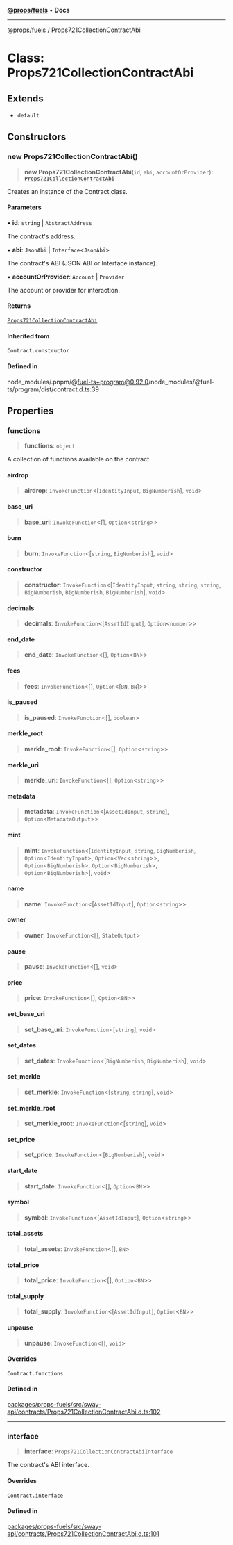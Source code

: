 [**@props/fuels**](../README.md) • **Docs**

***

[@props/fuels](../globals.md) / Props721CollectionContractAbi

# Class: Props721CollectionContractAbi

## Extends

- `default`

## Constructors

### new Props721CollectionContractAbi()

> **new Props721CollectionContractAbi**(`id`, `abi`, `accountOrProvider`): [`Props721CollectionContractAbi`](Props721CollectionContractAbi.md)

Creates an instance of the Contract class.

#### Parameters

• **id**: `string` \| `AbstractAddress`

The contract's address.

• **abi**: `JsonAbi` \| `Interface`\<`JsonAbi`\>

The contract's ABI (JSON ABI or Interface instance).

• **accountOrProvider**: `Account` \| `Provider`

The account or provider for interaction.

#### Returns

[`Props721CollectionContractAbi`](Props721CollectionContractAbi.md)

#### Inherited from

`Contract.constructor`

#### Defined in

node\_modules/.pnpm/@fuel-ts+program@0.92.0/node\_modules/@fuel-ts/program/dist/contract.d.ts:39

## Properties

### functions

> **functions**: `object`

A collection of functions available on the contract.

#### airdrop

> **airdrop**: `InvokeFunction`\<[`IdentityInput`, `BigNumberish`], `void`\>

#### base\_uri

> **base\_uri**: `InvokeFunction`\<[], `Option`\<`string`\>\>

#### burn

> **burn**: `InvokeFunction`\<[`string`, `BigNumberish`], `void`\>

#### constructor

> **constructor**: `InvokeFunction`\<[`IdentityInput`, `string`, `string`, `string`, `BigNumberish`, `BigNumberish`, `BigNumberish`], `void`\>

#### decimals

> **decimals**: `InvokeFunction`\<[`AssetIdInput`], `Option`\<`number`\>\>

#### end\_date

> **end\_date**: `InvokeFunction`\<[], `Option`\<`BN`\>\>

#### fees

> **fees**: `InvokeFunction`\<[], `Option`\<[`BN`, `BN`]\>\>

#### is\_paused

> **is\_paused**: `InvokeFunction`\<[], `boolean`\>

#### merkle\_root

> **merkle\_root**: `InvokeFunction`\<[], `Option`\<`string`\>\>

#### merkle\_uri

> **merkle\_uri**: `InvokeFunction`\<[], `Option`\<`string`\>\>

#### metadata

> **metadata**: `InvokeFunction`\<[`AssetIdInput`, `string`], `Option`\<`MetadataOutput`\>\>

#### mint

> **mint**: `InvokeFunction`\<[`IdentityInput`, `string`, `BigNumberish`, `Option`\<`IdentityInput`\>, `Option`\<`Vec`\<`string`\>\>, `Option`\<`BigNumberish`\>, `Option`\<`BigNumberish`\>, `Option`\<`BigNumberish`\>], `void`\>

#### name

> **name**: `InvokeFunction`\<[`AssetIdInput`], `Option`\<`string`\>\>

#### owner

> **owner**: `InvokeFunction`\<[], `StateOutput`\>

#### pause

> **pause**: `InvokeFunction`\<[], `void`\>

#### price

> **price**: `InvokeFunction`\<[], `Option`\<`BN`\>\>

#### set\_base\_uri

> **set\_base\_uri**: `InvokeFunction`\<[`string`], `void`\>

#### set\_dates

> **set\_dates**: `InvokeFunction`\<[`BigNumberish`, `BigNumberish`], `void`\>

#### set\_merkle

> **set\_merkle**: `InvokeFunction`\<[`string`, `string`], `void`\>

#### set\_merkle\_root

> **set\_merkle\_root**: `InvokeFunction`\<[`string`], `void`\>

#### set\_price

> **set\_price**: `InvokeFunction`\<[`BigNumberish`], `void`\>

#### start\_date

> **start\_date**: `InvokeFunction`\<[], `Option`\<`BN`\>\>

#### symbol

> **symbol**: `InvokeFunction`\<[`AssetIdInput`], `Option`\<`string`\>\>

#### total\_assets

> **total\_assets**: `InvokeFunction`\<[], `BN`\>

#### total\_price

> **total\_price**: `InvokeFunction`\<[], `Option`\<`BN`\>\>

#### total\_supply

> **total\_supply**: `InvokeFunction`\<[`AssetIdInput`], `Option`\<`BN`\>\>

#### unpause

> **unpause**: `InvokeFunction`\<[], `void`\>

#### Overrides

`Contract.functions`

#### Defined in

[packages/props-fuels/src/sway-api/contracts/Props721CollectionContractAbi.d.ts:102](https://github.com/Props-Labs/octane/blob/09e744f342f4ccab903046cdb8054688422ab64d/packages/props-fuels/src/sway-api/contracts/Props721CollectionContractAbi.d.ts#L102)

***

### interface

> **interface**: `Props721CollectionContractAbiInterface`

The contract's ABI interface.

#### Overrides

`Contract.interface`

#### Defined in

[packages/props-fuels/src/sway-api/contracts/Props721CollectionContractAbi.d.ts:101](https://github.com/Props-Labs/octane/blob/09e744f342f4ccab903046cdb8054688422ab64d/packages/props-fuels/src/sway-api/contracts/Props721CollectionContractAbi.d.ts#L101)
